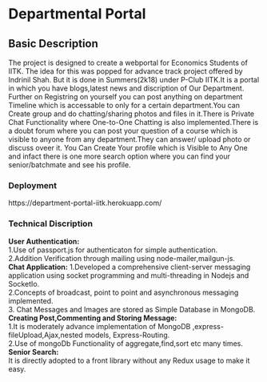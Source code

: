 <h1>Departmental Portal</h1>

<h2>Basic Description</h2>
The project is designed to create a webportal for Economics Students of IITK. The idea for this was popped for advance track project offered by Indrinil Shah. But it is done in Summers(2k18) under P-Club IITK.It is a portal in which you have blogs,latest news and discription of Our Department. Further on Registring on yourself you can post anything on department Timeline which is accessable to only for a certain department.You can Create group and do chatting/sharing photos and files in it.There is Private Chat Functionality where One-to-One Chatting is also implemented.There is a doubt forum where you can post your question of a course which is visible to anyone from any department.They can answer/ upload photo or discuss oveer it. You Can Create Your profile which is Visible to Any One and infact there is one more search option where you can find your senior/batchmate and see his profile.

<h3>Deployment</h3>
https://department-portal-iitk.herokuapp.com/

<h3>Technical Discription</h3>
<strong>User Authentication:</strong><br>
1.Use of passport.js for authenticaton for simple authentication.<br>
2.Addition Verification through mailing using node-mailer,mailgun-js.<br>
<strong>Chat Application:</strong>
1.Developed a comprehensive client-server messaging application using socket programming and multi-threading in Nodejs and SocketIo.<br>
2.Concepts of broadcast, point to point and asynchronous messaging implemented.<br>
3. Chat Messages and Images are stored as Simple Database in MongoDB.<br>
<strong>Creating Post,Commenting and Storing Message:</strong><br>
1.It is moderately advance implementation of MongoDB ,express-fileUpload,Ajax,nested models, Express-Routing.<br>
2.Use of mongoDb Functionality of aggregate,find,sort etc many times.<br>
<strong>Senior Search:</strong><br>
It is directly adopted to a front library without any Redux usage to make it easy.<br>

